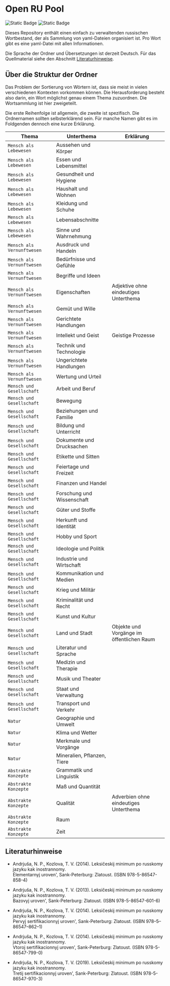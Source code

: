 # Open RU Pool

![Static Badge](https://img.shields.io/badge/Data-YAML-%23CB171E?style=flat-square)
![Static Badge](https://img.shields.io/badge/Script-Python3-%233776AB?style=flat-square)

Dieses Repository enthält einen einfach zu verwaltenden russischen Wortbestand, der als Sammlung von yaml-Dateien organisiert ist. Pro Wort gibt es eine yaml-Datei mit allen Informationen.

Die Sprache der Ordner und Übersetzungen ist derzeit Deutsch. Für das Quellmaterial siehe den Abschnitt [Literaturhinweise](#Literaturhinweise).

## Über die Struktur der Ordner

Das Problem der Sortierung von Wörtern ist, dass sie meist in vielen verschiedenen Kontexten vorkommen können.
Die Herausforderung besteht also darin, ein Wort möglichst genau einem Thema zuzuordnen.
Die Wortsammlung ist hier zweigeteilt.

Die erste Reihenfolge ist allgemein, die zweite ist spezifisch.
Die Ordnernamen sollten selbsterklärend sein.
Für manche Namen gibt es im Foldgenden dennoch eine kurze Erklärung.

| Thema                        | Unterthema                  | Erklärung                                 |
| ---------------------------- | --------------------------- | ----------------------------------------- |
| `Mensch als Lebewesen      ` | Aussehen und Körper         |                                           |
| `Mensch als Lebewesen      ` | Essen und Lebensmittel      |                                           |
| `Mensch als Lebewesen      ` | Gesundheit und Hygiene      |                                           |
| `Mensch als Lebewesen      ` | Haushalt und Wohnen         |                                           |
| `Mensch als Lebewesen      ` | Kleidung und Schuhe         |                                           |
| `Mensch als Lebewesen      ` | Lebensabschnitte            |                                           |
| `Mensch als Lebewesen      ` | Sinne und Wahrnehmung       |                                           |
| `Mensch als Vernunftwesen  ` | Ausdruck und Handeln        |                                           |
| `Mensch als Vernunftwesen  ` | Bedürfnisse und Gefühle     |                                           |
| `Mensch als Vernunftwesen  ` | Begriffe und Ideen          |                                           |
| `Mensch als Vernunftwesen  ` | Eigenschaften               | Adjektive ohne eindeutiges Unterthema     |
| `Mensch als Vernunftwesen  ` | Gemüt und Wille             |                                           |
| `Mensch als Vernunftwesen  ` | Gerichtete Handlungen       |                                           |
| `Mensch als Vernunftwesen  ` | Intellekt und Geist         | Geistige Prozesse                         |
| `Mensch als Vernunftwesen  ` | Technik und Technologie     |                                           |
| `Mensch als Vernunftwesen  ` | Ungerichtete Handlungen     |                                           |
| `Mensch als Vernunftwesen  ` | Wertung und Urteil          |                                           |
| `Mensch und Gesellschaft   ` | Arbeit und Beruf            |                                           |
| `Mensch und Gesellschaft   ` | Bewegung                    |                                           |
| `Mensch und Gesellschaft   ` | Beziehungen und Familie     |                                           |
| `Mensch und Gesellschaft   ` | Bildung und Unterricht      |                                           |
| `Mensch und Gesellschaft   ` | Dokumente und Drucksachen   |                                           |
| `Mensch und Gesellschaft   ` | Etikette und Sitten         |                                           |
| `Mensch und Gesellschaft   ` | Feiertage und Freizeit      |                                           |
| `Mensch und Gesellschaft   ` | Finanzen und Handel         |                                           |
| `Mensch und Gesellschaft   ` | Forschung und Wissenschaft  |                                           |
| `Mensch und Gesellschaft   ` | Güter und Stoffe            |                                           |
| `Mensch und Gesellschaft   ` | Herkunft und Identität      |                                           |
| `Mensch und Gesellschaft   ` | Hobby und Sport             |                                           |
| `Mensch und Gesellschaft   ` | Ideologie und Politik       |                                           |
| `Mensch und Gesellschaft   ` | Industrie und Wirtschaft    |                                           |
| `Mensch und Gesellschaft   ` | Kommunikation und Medien    |                                           |
| `Mensch und Gesellschaft   ` | Krieg und Militär           |                                           |
| `Mensch und Gesellschaft   ` | Kriminalität und Recht      |                                           |
| `Mensch und Gesellschaft   ` | Kunst und Kultur            |                                           |
| `Mensch und Gesellschaft   ` | Land und Stadt              | Objekte und Vorgänge im öffentlichen Raum |
| `Mensch und Gesellschaft   ` | Literatur und Sprache       |                                           |
| `Mensch und Gesellschaft   ` | Medizin und Therapie        |                                           |
| `Mensch und Gesellschaft   ` | Musik und Theater           |                                           |
| `Mensch und Gesellschaft   ` | Staat und Verwaltung        |                                           |
| `Mensch und Gesellschaft   ` | Transport und Verkehr       |                                           |
| `Natur`                      | Geographie und Umwelt       |                                           |
| `Natur`                      | Klima und Wetter            |                                           |
| `Natur`                      | Merkmale und Vorgänge       |                                           |
| `Natur`                      | Mineralien, Pflanzen, Tiere |                                           |
| `Abstrakte Konzepte`         | Grammatik und Linguistik    |                                           |
| `Abstrakte Konzepte`         | Maß und Quantität           |                                           |
| `Abstrakte Konzepte`         | Qualität                    | Adverbien ohne eindeutiges Unterthema     |
| `Abstrakte Konzepte`         | Raum                        |                                           |
| `Abstrakte Konzepte`         | Zeit                        |                                           |

## Literaturhinweise

- Andrjuša, N. P., Kozlova, T. V. (2014). Leksičeskij minimum po russkomy jazyku kak inostrannomy.<br>Ėlementarnyj uroven', Sank-Peterburg: Zlatoust. (ISBN 978-5-86547-858-4)

- Andrjuša, N. P., Kozlova, T. V. (2013). Leksičeskij minimum po russkomy jazyku kak inostrannomy.<br>Bazovyj uroven', Sank-Peterburg: Zlatoust. (ISBN 978-5-86547-601-6)

- Andrjuša, N. P., Kozlova, T. V. (2014). Leksičeskij minimum po russkomy jazyku kak inostrannomy.<br>Pervyj sertifikacionnyj uroven', Sank-Peterburg: Zlatoust. (ISBN 978–5–86547–862–1)

- Andrjuša, N. P., Kozlova, T. V. (2014). Leksičeskij minimum po russkomy jazyku kak inostrannomy.<br>Vtoroj sertifikacionnyj uroven', Sank-Peterburg: Zlatoust. (ISBN 978-5-86547-799-0)

- Andrjuša, N. P., Kozlova, T. V. (2019). Leksičeskij minimum po russkomy jazyku kak inostrannomy.<br>Tretij sertifikacionnyj uroven', Sank-Peterburg: Zlatoust. (ISBN 978-5-86547-970-3)

<!-- - [udarenie.ru](https://udarenieru.ru/index.php): Grammatičeskij slovar'.   -->
